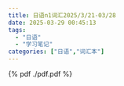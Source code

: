 ```yaml
---
title: 日语n1词汇2025/3/21-03/28
date: 2025-03-29 00:45:13
tags:
  - "日语"
  - "学习笔记"
categories: ["日语","词汇本"]
---
```


{% pdf ./pdf.pdf %}


